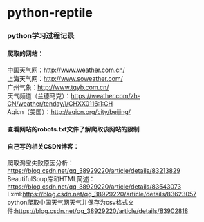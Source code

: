 # python-reptile
### python学习过程记录

#### 爬取的网站：
中国天气网：http://www.weather.com.cn/<br>
上海天气网：http://www.soweather.com/<br>
广州气象：http://www.tqyb.com.cn/<br>
天气频道（兰德马克）：https://weather.com/zh-CN/weather/tenday/l/CHXX0116:1:CH<br>
Aqicn（美国）：http://aqicn.org/city/beijing/

#### 查看网站的robots.txt文件了解爬取该网站的限制

#### 自己写的相关CSDN博客：
爬取淘宝失败原因分析：https://blog.csdn.net/qq_38929220/article/details/83213829<br>
BeautifulSoup库和HTML简述：https://blog.csdn.net/qq_38929220/article/details/83543073<br>
Lxml:https://blog.csdn.net/qq_38929220/article/details/83623057<br>
python爬取中国天气网天气并保存为csv格式文件:https://blog.csdn.net/qq_38929220/article/details/83902818<br>
